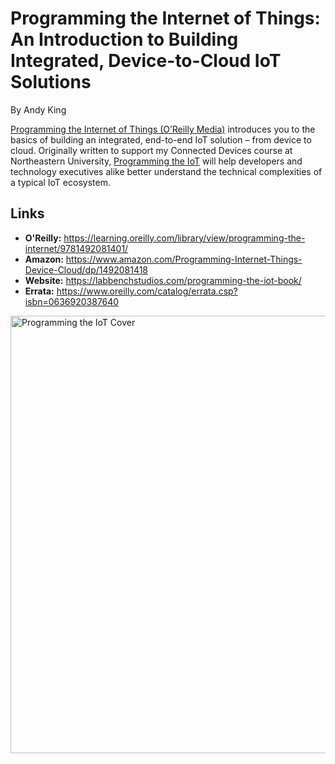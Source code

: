 # Programming the Internet of Things: An Introduction to Building Integrated, Device-to-Cloud IoT Solutions

By Andy King

[Programming the Internet of Things (O’Reilly Media)](https://learning.oreilly.com/library/view/programming-the-internet/9781492081401/) introduces you
to the basics of building an integrated, end-to-end IoT solution – from device to cloud. Originally written to support my Connected Devices course at Northeastern University,
[Programming the IoT](https://learning.oreilly.com/library/view/programming-the-internet/9781492081401/) will help developers and technology executives alike better understand
the technical complexities of a typical IoT ecosystem.

## Links
- **O'Reilly:** https://learning.oreilly.com/library/view/programming-the-internet/9781492081401/
- **Amazon:** https://www.amazon.com/Programming-Internet-Things-Device-Cloud/dp/1492081418
- **Website:** https://labbenchstudios.com/programming-the-iot-book/
- **Errata:** https://www.oreilly.com/catalog/errata.csp?isbn=0636920387640

<a href="https://learning.oreilly.com/library/view/programming-the-internet/9781492081401/"><img src="https://labbenchstudios.files.wordpress.com/2021/06/programming-the-internet-of-things-final-cover.png" alt="Programming the IoT Cover" style="width:700px;"/></a>
<!--<a href="https://learning.oreilly.com/library/view/programming-the-internet/9781492081401/"><img src="https://learning.oreilly.com/library/cover/9781492081401/250w/" alt="Programming the IoT Cover" style="width:250px;"/></a>-->
